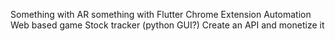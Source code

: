 Something with AR
something with Flutter
Chrome Extension
Automation
Web based game
Stock tracker (python GUI?)
Create an API and monetize it
